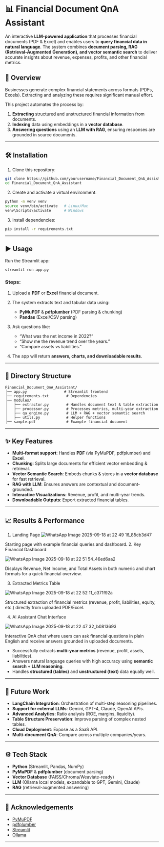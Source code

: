 # 📊 Financial Document QnA Assistant

An interactive **LLM-powered application** that processes financial documents (PDF & Excel) and enables users to **query financial data in natural language**. 
The system combines **document parsing, RAG (Retrieval-Augmented Generation), and vector semantic search** to deliver accurate insights about revenue, 
expenses, profits, and other financial metrics.

## 🚀 Overview

Businesses generate complex financial statements across formats (PDFs, Excels). Extracting and analyzing these requires significant manual effort.

This project automates the process by:

1. **Extracting** structured and unstructured financial information from documents.
2. **Indexing** data using embeddings in a **vector database**.
3. **Answering questions** using an **LLM with RAG**, ensuring responses are grounded in source documents.

---

## 🛠️ Installation

1. Clone this repository:

```bash
git clone https://github.com/yourusername/Financial_Document_QnA_Assistant.git
cd Financial_Document_QnA_Assistant
```

2. Create and activate a virtual environment:

```bash
python -m venv venv
source venv/bin/activate   # Linux/Mac
venv\Scripts\activate      # Windows
```

3. Install dependencies:

```bash
pip install -r requirements.txt
```

---

## ▶️ Usage

Run the Streamlit app:

```bash
streamlit run app.py
```

### Steps:

1. Upload a **PDF** or **Excel** financial document.
2. The system extracts text and tabular data using:

   * **PyMuPDF** & **pdfplumber** (PDF parsing & chunking)
   * **Pandas** (Excel/CSV parsing)
3. Ask questions like:

   * “What was the net income in 2022?”
   * “Show me the revenue trend over the years.”
   * “Compare assets vs liabilities.”
4. The app will return **answers, charts, and downloadable results**.

---

## 📂 Directory Structure

```
Financial_Document_QnA_Assistant/
│── app.py                 # Streamlit frontend
│── requirements.txt        # Dependencies
│── modules/
│   ├── extractor.py        # Handles document text & table extraction
│   ├── processor.py        # Processes metrics, multi-year extraction
│   ├── qa_engine.py        # LLM + RAG + vector semantic search
│   ├── utils.py            # Helper functions
│── sample.pdf              # Example financial document
```

---

## ✨ Key Features

* **Multi-format support**: Handles **PDF** (via PyMuPDF, pdfplumber) and **Excel**.
* **Chunking**: Splits large documents for efficient vector embedding & retrieval.
* **Vector Semantic Search**: Embeds chunks & stores in a **vector database** for fast retrieval.
* **RAG with LLM**: Ensures answers are contextual and document-grounded.
* **Interactive Visualizations**: Revenue, profit, and multi-year trends.
* **Downloadable Outputs**: Export extracted financial tables.

---

## 📈 Results & Performance
1. Landing Page
![WhatsApp Image 2025-09-18 at 22 49 16_85cb3d47](https://github.com/user-attachments/assets/49ae1a37-c0bc-4f54-a179-acaaca987407)

Starting page with example financial queries and dashboard.
2. Key Financial Dashboard

![WhatsApp Image 2025-09-18 at 22 51 54_46ed6aa2](https://github.com/user-attachments/assets/475add5c-ec82-445a-b070-49d760827c01)

Displays Revenue, Net Income, and Total Assets in both numeric and chart formats for a quick financial overview.

3. Extracted Metrics Table

![WhatsApp Image 2025-09-18 at 22 52 11_c371f92a](https://github.com/user-attachments/assets/7bd83360-5771-45a9-af5f-cc768cd8dc05)

Structured extraction of financial metrics (revenue, profit, liabilities, equity, etc.) directly from uploaded PDF/Excel.

4. AI Assistant Chat Interface

![WhatsApp Image 2025-09-18 at 22 47 32_b0813693](https://github.com/user-attachments/assets/31c12ce7-bf77-427a-a55f-187e6c4c71f9)

Interactive QnA chat where users can ask financial questions in plain English and receive answers grounded in uploaded documents.


* Successfully extracts **multi-year metrics** (revenue, profit, assets, liabilities).
* Answers natural language queries with high accuracy using **semantic search + LLM reasoning**.
* Handles **structured (tables)** and **unstructured (text)** data equally well.

---

## 🔮 Future Work

* **LangChain Integration**: Orchestration of multi-step reasoning pipelines.
* **Support for external LLMs**: Gemini, GPT-4, Claude, OpenAI APIs.
* **Advanced Analytics**: Ratio analysis (ROE, margins, liquidity).
* **Table Structure Preservation**: Improve parsing of complex nested tables.
* **Cloud Deployment**: Expose as a SaaS API.
* **Multi-document QnA**: Compare across multiple companies/years.

---

## ⚙️ Tech Stack

* **Python** (Streamlit, Pandas, NumPy)
* **PyMuPDF** & **pdfplumber** (document parsing)
* **Vector Database** (FAISS/Chroma/Weaviate-ready)
* **LLM** (Ollama local models, expandable to GPT, Gemini, Claude)
* **RAG** (retrieval-augmented answering)

---

## 🙌 Acknowledgements

* [PyMuPDF](https://pymupdf.readthedocs.io/)
* [pdfplumber](https://github.com/jsvine/pdfplumber)
* [Streamlit](https://streamlit.io/)
* [Ollama](https://ollama.ai/)

---

